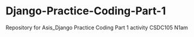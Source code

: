 # Django-Practice-Coding-Part-1

Repository for Asis_Django Practice Coding Part 1 activity CSDC105 N1am
